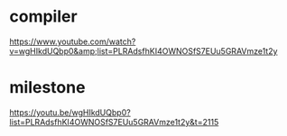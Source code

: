 # compiler
https://www.youtube.com/watch?v=wgHIkdUQbp0&amp;list=PLRAdsfhKI4OWNOSfS7EUu5GRAVmze1t2y


# milestone
https://youtu.be/wgHIkdUQbp0?list=PLRAdsfhKI4OWNOSfS7EUu5GRAVmze1t2y&t=2115